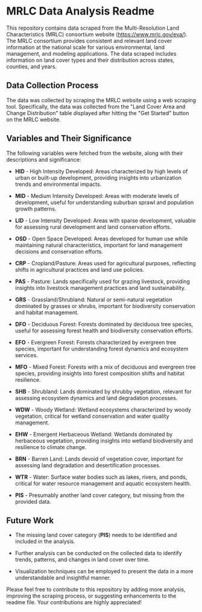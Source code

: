 # MRLC Data Analysis Readme

This repository contains data scraped from the Multi-Resolution Land Characteristics (MRLC) consortium website (https://www.mrlc.gov/eva/). The MRLC consortium provides consistent and relevant land cover information at the national scale for various environmental, land management, and modeling applications. The data scraped includes information on land cover types and their distribution across states, counties, and years.

## Data Collection Process

The data was collected by scraping the MRLC website using a web scraping tool. Specifically, the data was collected from the "Land Cover Area and Change Distribution" table displayed after hitting the "Get Started" button on the MRLC website.


## Variables and Their Significance

The following variables were fetched from the website, along with their descriptions and significance:

- **HID** - High Intensity Developed: Areas characterized by high levels of urban or built-up development, providing insights into urbanization trends and environmental impacts.
  
- **MID** - Medium Intensity Developed: Areas with moderate levels of development, useful for understanding suburban sprawl and population growth patterns.
  
- **LID** - Low Intensity Developed: Areas with sparse development, valuable for assessing rural development and land conservation efforts.
  
- **OSD** - Open Space Developed: Areas developed for human use while maintaining natural characteristics, important for land management decisions and conservation efforts.
  
- **CRP** - Cropland/Pasture: Areas used for agricultural purposes, reflecting shifts in agricultural practices and land use policies.
  
- **PAS** - Pasture: Lands specifically used for grazing livestock, providing insights into livestock management practices and land sustainability.
  
- **GRS** - Grassland/Shrubland: Natural or semi-natural vegetation dominated by grasses or shrubs, important for biodiversity conservation and habitat management.
  
- **DFO** - Deciduous Forest: Forests dominated by deciduous tree species, useful for assessing forest health and biodiversity conservation efforts.
  
- **EFO** - Evergreen Forest: Forests characterized by evergreen tree species, important for understanding forest dynamics and ecosystem services.
  
- **MFO** - Mixed Forest: Forests with a mix of deciduous and evergreen tree species, providing insights into forest composition shifts and habitat resilience.
  
- **SHB** - Shrubland: Lands dominated by shrubby vegetation, relevant for assessing ecosystem dynamics and land degradation processes.
  
- **WDW** - Woody Wetland: Wetland ecosystems characterized by woody vegetation, critical for wetland conservation and water quality management.
  
- **EHW** - Emergent Herbaceous Wetland: Wetlands dominated by herbaceous vegetation, providing insights into wetland biodiversity and resilience to climate change.
  
- **BRN** - Barren Land: Lands devoid of vegetation cover, important for assessing land degradation and desertification processes.
  
- **WTR** - Water: Surface water bodies such as lakes, rivers, and ponds, critical for water resource management and aquatic ecosystem health.

- **PIS** - Presumably another land cover category, but missing from the provided data.

## Future Work

- The missing land cover category (**PIS**) needs to be identified and included in the analysis.
  
- Further analysis can be conducted on the collected data to identify trends, patterns, and changes in land cover over time.
  
- Visualization techniques can be employed to present the data in a more understandable and insightful manner.

  
Please feel free to contribute to this repository by adding more analysis, improving the scraping process, or suggesting enhancements to the readme file. Your contributions are highly appreciated!